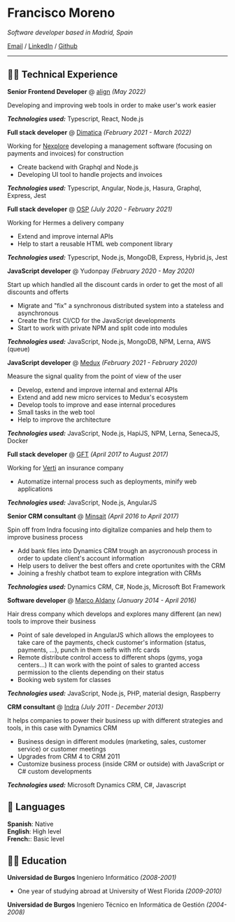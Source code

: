 # Francisco Moreno

_Software developer based in Madrid, Spain_

[Email](mailto:morenocfrancisco86@gmail.com) / [LinkedIn](https://www.linkedin.com/in/francisco-moreno-cantero-a2008a24/) / [Github](https://github.com/paker30/)

---

## 🧑‍💻 Technical Experience

**Senior Frontend Developer** @ [align](https://www.aligntech.com/) _(May 2022)_

Developing and improving web tools in order to make user's work easier

**_Technologies used:_** Typescript, React, Node.js

**Full stack developer** @ [Dimatica](https://www.dimaticasoftware.com/) _(February 2021 - March 2022)_

Working for [Nexplore](https://www.nexplore.com/) developing a management software (focusing on payments and invoices) for construction

- Create backend with Graphql and Node.js
- Developing UI tool to handle projects and invoices

**_Technologies used:_** Typescript, Angular, Node.js, Hasura, Graphql, Express, Jest

**Full stack developer** @ [OSP](https://www.osp.de/) _(July 2020 - February 2021)_

Working for Hermes a delivery company

- Extend and improve internal APIs
- Help to start a reusable HTML web component library

**_Technologies used:_** Typescript, Node.js, MongoDB, Express, Hybrid.js, Jest

**JavaScript developer** @ Yudonpay _(February 2020 - May 2020)_

Start up which handled all the discount cards in order to get the most of all discounts and offerts

- Migrate and "fix" a synchronous distributed system into a stateless and asynchronous
- Create the first CI/CD for the JavaScript developments
- Start to work with private NPM and split code into modules

**_Technologies used:_** JavaScript, Node.js, MongoDB, NPM, Lerna, AWS (queue)

**JavaScript developer** @ [Medux](https://medux.com/es/) _(February 2021 - February 2020)_

Measure the signal quality from the point of view of the user

- Develop, extend and improve internal and external APIs
- Extend and add new micro services to Medux's ecosystem
- Develop tools to improve and ease internal procedures
- Small tasks in the web tool
- Help to improve the architecture

**_Technologies used:_** JavaScript, Node.js, HapiJS, NPM, Lerna, SenecaJS, Docker

**Full stack developer** @ [GFT](https://www.gft.com/es/es) _(April 2017 to August 2017)_

Working for [Verti](https://seguros.verti.es/) an insurance company

- Automatize internal process such as deployments, minify web applications

**_Technologies used:_** JavaScript, Node.js, AngularJS

**Senior CRM consultant** @ [Minsait](https://www.minsait.com/es) _(April 2016 to April 2017)_

Spin off from Indra focusing into digitalize companies and help them to improve business process

- Add bank files into Dynamics CRM trough an asycronoush process in order to update client's account information
- Help users to deliver the best offers and crete oportunites with the CRM
- Joining a freshly chatbot team to explore integration with CRMs

**_Technologies used:_** Dynamics CRM, C#, Node.js, Microsoft Bot Framework

**Software developer** @ [Marco Aldany](https://www.marcoaldany.com/) _(January 2014 - April 2016)_

Hair dress company which develops and explores many different (an new) tools to improve their business

- Point of sale developed in AngularJS which allows the employees to take care of the payments, check customer's information (status, payments, ...), punch in them selfs with nfc cards
- Remote distribute control access to different shops (gyms, yoga centers...) It can work with the point of sales to granted access permission to the clients depending on their status
- Booking web system for classes

**_Technologies used:_** JavaScript, Node.js, PHP, material design, Raspberry

**CRM consultant** @ [Indra](https://www.indracompany.com/en) _(July 2011 - December 2013)_

It helps companies to power their business up with different strategies and tools, in this case with Dynamics CRM

- Business design in different modules (marketing, sales, customer service) or customer meetings
- Upgrades from CRM 4 to CRM 2011
- Customize business process (inside CRM or outside) with JavaScript or C# custom developments

**_Technologies used:_** Microsoft Dynamics CRM, C#, Javascript

## 💬 Languages

**Spanish**: Native<br>
**English**: High level<br>
**French:**: Basic level

## 👨‍🎓 Education

**Universidad de Burgos** Ingeniero Informático _(2008-2001)_

- One year of studying abroad at University of West Florida _(2009-2010)_

**Universidad de Burgos** Ingeniero Técnico en Informática de Gestión _(2004-2008)_
